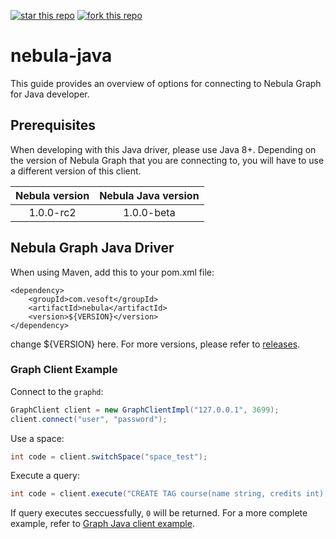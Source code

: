 [![star this repo](http://githubbadges.com/star.svg?user=vesoft-inc&repo=nebula-java&style=default)](https://github.com/vesoft-inc/nebula-java)
[![fork this repo](http://githubbadges.com/fork.svg?user=vesoft-inc&repo=nebula-java&style=default)](https://github.com/vesoft-inc/nebula-java/fork)

# nebula-java

This guide provides an overview of options for connecting to Nebula Graph for Java developer.

## Prerequisites

When developing with this Java driver, please use Java 8+. 
Depending on the version of Nebula Graph that you are connecting to, you will have to use a different version of this client.

| Nebula version | Nebula Java version |
|:--------------:|:-----------------:|
|     1.0.0-rc2     |      1.0.0-beta     |

## Nebula Graph Java Driver

When using Maven, add this to your pom.xml file:

```
<dependency>
    <groupId>com.vesoft</groupId>
    <artifactId>nebula</artifactId>
    <version>${VERSION}</version>
</dependency>
```

change ${VERSION} here. For more versions, please refer to [releases](https://github.com/vesoft-inc/nebula-java/releases).

### Graph Client Example

Connect to the `graphd`:

```java
GraphClient client = new GraphClientImpl("127.0.0.1", 3699);
client.connect("user", "password");
```

Use a space:

```java
int code = client.switchSpace("space_test");
```

Execute a query:

```java
int code = client.execute("CREATE TAG course(name string, credits int);");
```

If query executes seccuessfully, `0` will be returned. For a more complete example, refer to [Graph Java client example](./examples/src/main/java/com/vesoft/nebula/examples/GraphClientExample.java).

<!-- Not Ready RC2 Rlease
### Meta Client Example
### Storage Client Example
-->


